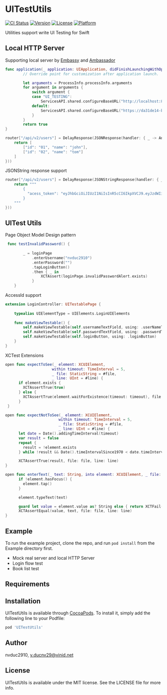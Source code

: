 # UITestUtils

[![CI Status](https://img.shields.io/travis/nvduc2910/UITestUtils.svg?style=flat)](https://travis-ci.org/nvduc2910/UITestUtils)
[![Version](https://img.shields.io/cocoapods/v/UITestUtils.svg?style=flat)](https://cocoapods.org/pods/UITestUtils)
[![License](https://img.shields.io/cocoapods/l/UITestUtils.svg?style=flat)](https://cocoapods.org/pods/UITestUtils)
[![Platform](https://img.shields.io/cocoapods/p/UITestUtils.svg?style=flat)](https://cocoapods.org/pods/UITestUtils)

Utilities support write UI Testing for Swift

## Local HTTP Server

Supporting local server by [Embassy](https://github.com/envoy/Embassy) and [Ambassador](https://github.com/envoy/Ambassador)

```swift
func application(_ application: UIApplication, didFinishLaunchingWithOptions launchOptions: [UIApplication.LaunchOptionsKey: Any]?) -> Bool {
        // Override point for customization after application launch.

        let arguments = ProcessInfo.processInfo.arguments
        for argument in arguments {
            switch argument {
            case "UI_TESTING":
                ServicesAPI.shared.configureBaseURL("http://localhost:8080")
            default:
                ServicesAPI.shared.configureBaseURL("https://da31de14-b60e-4249-8921-0dcf5d5796ef.mock.pstmn.io")
            }
        }
        return true
}
```

```swift
router["/api/v2/users"] = DelayResponse(JSONResponse(handler: { _ -> Any in
    return [
        ["id": "01", "name": "john"],
        ["id": "02", "name": "tom"]
    ]
}))
```

JSONString response support

```swift
router["/api/v2/users"] = DelayResponse(JSONStringResponse(handler: { _ -> Any in
    return """
        {
          "acess_token": "eyJhbGciOiJIUzI1NiIsInR5cCI6IkpXVCJ9.eyJzdWIiOiIxMjM0NTY3ODkwIiwibmFtZSI6IkpvaG4gRG9lIiwiaWF0IjoxNTE2MjM5MDIyfQ.SflKxwRJSMeKKF2QT4fwpMeJf36POk6yJV_adQssw5c"
        }
    """
}))
```
## UITest Utils

Page Object Model Design pattern

```swift
 func testInvalidPassword() {
        
        _ = loginPage
            .enterUsername("nvduc2910")
            .enterPassword("")
            .tapLoginButton()
            .then { _ in
                XCTAssert(loginPage.invalidPasswordAlert.exists)
            }
    }
```

AccessId support

```swift
extension LoginController: UITestablePage {
    
    typealias UIElementType = UIElements.LoginUIElements
    
    func makeViewTestable() {
        self.makeViewTestable(self.usernameTextField, using: .userNameTextField)
        self.makeViewTestable(self.passwordTextField, using: .passwordTextField)
        self.makeViewTestable(self.loginButton, using: .loginButton)
    }
}

```

XCTest Extensions

```swift
open func expectToSee(_ element: XCUIElement,
                     within timeout: TimeInterval = 5,
                     _ file: StaticString = #file,
                     _ line: UInt = #line) {
      if element.exists {
        XCTAssertTrue(true)
      } else {
        XCTAssertTrue(element.waitForExistence(timeout: timeout), file: file, line: line)
      }
 }
```

```swift
open func expectNotToSee(_ element: XCUIElement,
                        within timeout: TimeInterval = 5,
                        _ file: StaticString = #file,
                        _ line: UInt = #line) {
      let date = Date().addingTimeInterval(timeout)
      var result = false
      repeat {
        result = !element.exists
      } while !result && Date().timeIntervalSince1970 < date.timeIntervalSince1970

      XCTAssertTrue(result, file: file, line: line)
}
```

```swift
open func enterText(_ text: String, into element: XCUIElement, _ file: StaticString = #file, _ line: UInt = #line) {
      if !element.hasFocus() {
        element.tap()
      }

      element.typeText(text)

      guard let value = element.value as? String else { return XCTFail(file: file, line: line) }
      XCTAssertEqual(value, text, file: file, line: line)
}
```


## Example

To run the example project, clone the repo, and run `pod install` from the Example directory first.

- Mock real server and local HTTP Server
- Login flow test
- Book list test

## Requirements

## Installation

UITestUtils is available through [CocoaPods](https://cocoapods.org). To install
it, simply add the following line to your Podfile:

```ruby
pod 'UITestUtils'
```

## Author

nvduc2910, v.ducnv29@vinid.net

## License

UITestUtils is available under the MIT license. See the LICENSE file for more info.

